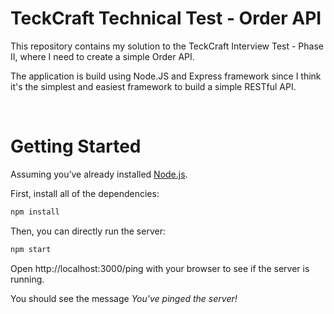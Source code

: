 # TeckCraft Technical Test - Order API

This repository contains my solution to the TeckCraft Interview Test - Phase II, where I need to create a simple Order API.

The application is build using Node.JS and Express framework since I think it's the simplest and easiest framework to build a simple RESTful API.

</br>

# Getting Started
Assuming you’ve already installed [Node.js](https://nodejs.org/en/).  

First, install all of the dependencies:
```bash
npm install
```

Then, you can directly run the server:
```bash
npm start
```

Open http://localhost:3000/ping with your browser to see if the server is running.

You should see the message *You've pinged the server!*

</br>
